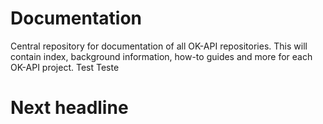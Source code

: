# Documentation
Central repository for documentation of all OK-API repositories. 
This will contain index, background information, how-to guides and more for each OK-API project. 
Test Teste

# Next headline
